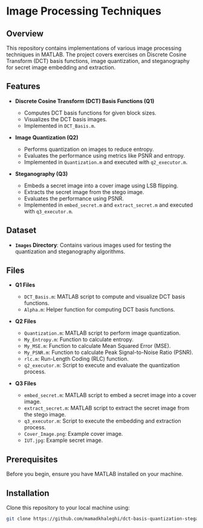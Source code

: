# Image Processing Techniques

## Overview
This repository contains implementations of various image processing techniques in MATLAB. The project covers exercises on Discrete Cosine Transform (DCT) basis functions, image quantization, and steganography for secret image embedding and extraction.

## Features
- **Discrete Cosine Transform (DCT) Basis Functions (Q1)**
  - Computes DCT basis functions for given block sizes.
  - Visualizes the DCT basis images.
  - Implemented in `DCT_Basis.m`.

- **Image Quantization (Q2)**
  - Performs quantization on images to reduce entropy.
  - Evaluates the performance using metrics like PSNR and entropy.
  - Implemented in `Quantization.m` and executed with `q2_executor.m`.

- **Steganography (Q3)**
  - Embeds a secret image into a cover image using LSB flipping.
  - Extracts the secret image from the stego image.
  - Evaluates the performance using PSNR.
  - Implemented in `embed_secret.m` and `extract_secret.m` and executed with `q3_executor.m`.

## Dataset
- **`Images` Directory**: Contains various images used for testing the quantization and steganography algorithms.

## Files
- **Q1 Files**
  - `DCT_Basis.m`: MATLAB script to compute and visualize DCT basis functions.
  - `Alpha.m`: Helper function for computing DCT basis functions.

- **Q2 Files**
  - `Quantization.m`: MATLAB script to perform image quantization.
  - `My_Entropy.m`: Function to calculate entropy.
  - `My_MSE.m`: Function to calculate Mean Squared Error (MSE).
  - `My_PSNR.m`: Function to calculate Peak Signal-to-Noise Ratio (PSNR).
  - `rlc.m`: Run-Length Coding (RLC) function.
  - `q2_executor.m`: Script to execute and evaluate the quantization process.

- **Q3 Files**
  - `embed_secret.m`: MATLAB script to embed a secret image into a cover image.
  - `extract_secret.m`: MATLAB script to extract the secret image from the stego image.
  - `q3_executor.m`: Script to execute the embedding and extraction process.
  - `Cover_Image.png`: Example cover image.
  - `IUT.jpg`: Example secret image.

## Prerequisites
Before you begin, ensure you have MATLAB installed on your machine.

## Installation
Clone this repository to your local machine using:
```bash
git clone https://github.com/mamadkhaleghi/dct-basis-quantization-steganography
